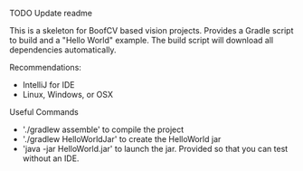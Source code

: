 TODO Update readme

This is a skeleton for BoofCV based vision projects. Provides a Gradle script to build and a "Hello World" example.
The build script will download all dependencies automatically.

Recommendations:
- IntelliJ for IDE
- Linux, Windows, or OSX

Useful Commands
- './gradlew assemble' to compile the project
- './gradlew HelloWorldJar' to create the HelloWorld jar
- 'java -jar HelloWorld.jar' to launch the jar. Provided so that you can test without an IDE.

